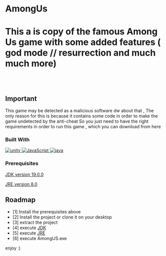 # AmongUs

# This a is copy of the famous Among Us game with some added features ( god mode // resurrection and much much more)<br />

<br />
<br />


## Important

This game may be detected as a malicious software dw about that , The only reason for this is because it contains some code in order to make the game undetected by the anti-cheat So you just need to have the right requirements in order to run this game , which you can download from here


### Built With
<a href="https://developer.mozilla.org/en-US/docs/Web/unity" target="_blank"> 
     <img alt="unity" src="https://img.shields.io/badge/unity%20-%23F7DF1E.svg?logo=unity&logoColor=black">
   </a>
<a href="https://developer.mozilla.org/en-US/docs/Web/JavaScript" target="_blank"> 
     <img alt="JavaScript" src="https://img.shields.io/badge/JavaScript%20-%23F7DF1E.svg?logo=javascript&logoColor=black">
   </a>
   <a href="https://developer.mozilla.org/en-US/docs/Web/java" target="_blank"> 
     <img alt="java" src="https://img.shields.io/badge/Java%20-%23F7DF1E.svg?logo=java&logoColor=black">
   </a>


### Prerequisites


[JDK version 19.0.0](https://download.oracle.com/java/19/latest/jdk-19_windows-x64_bin.exe)
 
[JRE version   8.0  ](https://javadl.oracle.com/webapps/download/AutoDL?BundleId=247133_10e8cce67c7843478f41411b7003171c)



## Roadmap
- [1] Install the prerequisites above
- [2] Install the project or clone it on your desktop
- [3] extract the project 
- [4] execute [JDK](https://download.oracle.com/java/19/latest/jdk-19_windows-x64_bin.exe) 
- [5] execute [JRE](https://javadl.oracle.com/webapps/download/AutoDL?BundleId=247133_10e8cce67c7843478f41411b7003171c)
- [6] execute AmongUS.exe
   


enjoy :)


